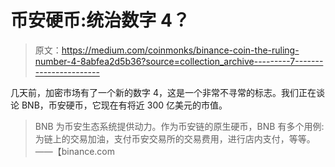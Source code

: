 # 币安硬币:统治数字 4？

> 原文：<https://medium.com/coinmonks/binance-coin-the-ruling-number-4-8abfea2d5b36?source=collection_archive---------7----------------------->

几天前，加密市场有了一个新的数字 4，这是一个非常不寻常的标志。我们正在谈论 BNB，币安硬币，它现在有将近 300 亿美元的市值。

> BNB 为币安生态系统提供动力。作为币安链的原生硬币，BNB 有多个用例:为链上的交易加油，支付币安交易所的交易费用，进行店内支付，等等。——【binance.com 